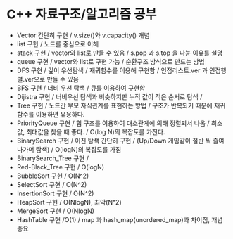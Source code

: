 # C++ 자료구조/알고리즘 공부
- Vector 간단히 구현 / v.size()와 v.capacity() 개념
- list 구현 / 노드를 중심으로 이해
- stack 구현 / vector와 list로 만들 수 있음 / s.pop 과 s.top 을 나눈 이유를 설명
- queue 구현 / vector와 list로 구현 가능 / 순환구조 방식으로 만드는 방법
- DFS 구현 / 깊이 우선탐색 / 재귀함수를 이용해 구현함 / 인접리스트.ver 과 인접행렬.ver으로 만들 수 있음
- BFS 구현 / 너비 우선 탐색 / 큐를 이용하여 구현함
- Dijistra 구현 / 너비우선 탐색과 비슷하지만 누적 값이 적은 순서로 탐색 / 
- Tree 구현 / 노드간 부모 자식관계를 표현하는 방법 / 구조가 반복되기 때문에 재귀함수를 이용하면 유용하다.
- PriorityQueue 구현 / 힙 구조를 이용하여 대소관계에 의해 정렬되서 나옴 / 최소값, 최대값을 찾을 때 좋다. / O(log N)의 복잡도를 가진다.
- BinarySearch 구현 / 이진 탐색 간단히 구현 / (Up/Down 게임같이 절반 씩 줄여 나가며 탐색) / O(logN)의 복잡도를 가짐
- BinarySearch_Tree 구현 / 
- Red-Black_Tree 구현 / O(logN)
- BubbleSort 구현 / O(N^2)
- SelectSort 구현 / O(N^2)
- InsertionSort 구현 / O(N^2)
- HeapSort 구현 / O(NlogN), 최악(N^2)
- MergeSort 구현 / O(NlogN)
- HashTable 구현 /O(1) / map 과 hash_map(unordered_map)과 차이점, 개념 중요
